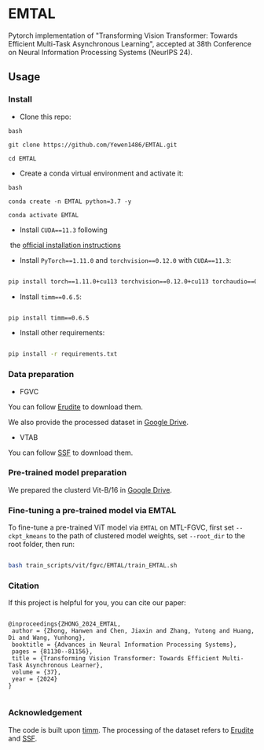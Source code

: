 # EMTAL
Pytorch implementation of "Transforming Vision Transformer: Towards Efficient Multi-Task Asynchronous Learning", accepted at 38th Conference on Neural Information Processing Systems (NeurIPS 24).


## Usage

### Install

- Clone this repo:
```
bash

git clone https://github.com/Yewen1486/EMTAL.git

cd EMTAL
```

- Create a conda virtual environment and activate it:
    

```
bash

conda create -n EMTAL python=3.7 -y

conda activate EMTAL
```
- Install `CUDA==11.3` following

 the [official installation instructions](https://docs.nvidia.com/cuda/cuda-installation-guide-linux/index.html)

- Install `PyTorch==1.11.0` and `torchvision==0.12.0` with `CUDA==11.3`:



```bash

pip install torch==1.11.0+cu113 torchvision==0.12.0+cu113 torchaudio==0.11.0 --extra-index-url https://download.pytorch.org/whl/cu113

```

- Install `timm==0.6.5`:

```bash

pip install timm==0.6.5

```

- Install other requirements:

```bash

pip install -r requirements.txt

```

### Data preparation

- FGVC


You can follow [Erudite](https://github.com/PRIS-CV/An-Erudite-FGVC-Model) to download them.

We also provide the processed dataset in [Google Drive](https://drive.google.com/drive/folders/14S-FaNyVpH0bcE4JpaNu4a7yzvBXG7EX?usp=sharing).

- VTAB

You can follow [SSF](https://github.com/dongzelian/SSF) to download them.

### Pre-trained model preparation

We prepared the clusterd Vit-B/16 in [Google Drive](https://drive.google.com/drive/folders/14S-FaNyVpH0bcE4JpaNu4a7yzvBXG7EX?usp=sharing).

### Fine-tuning a pre-trained model via EMTAL

To fine-tune a pre-trained ViT model via `EMTAL` on MTL-FGVC, first set `--ckpt_kmeans` to the path of clustered model weights, set `--root_dir` to the root folder, then run:

```bash

bash train_scripts/vit/fgvc/EMTAL/train_EMTAL.sh

```


### Citation

If this project is helpful for you, you can cite our paper:

```

@inproceedings{ZHONG_2024_EMTAL,
 author = {Zhong, Hanwen and Chen, Jiaxin and Zhang, Yutong and Huang, Di and Wang, Yunhong},
 booktitle = {Advances in Neural Information Processing Systems},
 pages = {81130--81156},
 title = {Transforming Vision Transformer: Towards Efficient Multi-Task Asynchronous Learner},
 volume = {37},
 year = {2024}
}


```

### Acknowledgement

The code is built upon [timm](https://github.com/rwightman/pytorch-image-models). The processing of the dataset refers to [Erudite](https://github.com/PRIS-CV/An-Erudite-FGVC-Model) and [SSF](https://github.com/dongzelian/SSF).

